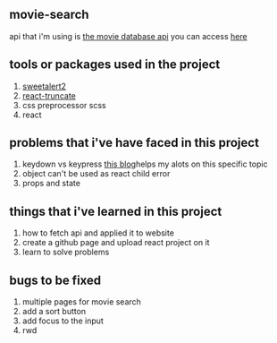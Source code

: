 ## movie-search


api that i'm using is [the movie database api](https://developers.themoviedb.org/3)
you can access [here](https://0529bill.github.io/movie-search/)

## tools or packages used in the project

1. [sweetalert2](https://www.npmjs.com/package/sweetalert2)
2. [react-truncate](https://www.npmjs.com/package/react-truncate)
3. css preprocessor scss
4. react


## problems that i've have faced in this project

1. keydown vs keypress
   [this blog](https://blog.techbridge.cc/2019/03/23/react-keyboard-event/)helps my alots on this specific topic
2. object can't be used as react child error
3. props and state


## things that i've learned in this project

1. how to fetch api and applied it to website
2. create a github page and upload react project on it
3. learn to solve problems




## bugs to be fixed

1. multiple pages for movie search
2. add a sort button
3. add focus to the input
4. rwd


